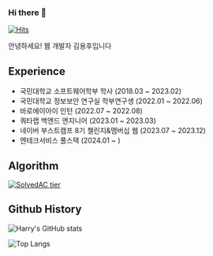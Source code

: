 ### Hi there 👋

[![Hits](https://hits.seeyoufarm.com/api/count/incr/badge.svg?url=https%3A%2F%2Fgithub.com%2Frladydgn&count_bg=%2379C83D&title_bg=%23555555&icon=&icon_color=%23E7E7E7&title=hits&edge_flat=false)](https://hits.seeyoufarm.com)  

<p>안녕하세요! 웹 개발자 김용후입니다</p>

<h2>Experience</h2>

- 국민대학교 소프트웨어학부 학사 (2018.03 ~ 2023.02)   
- 국민대학교 정보보안 연구실 학부연구생 (2022.01 ~ 2022.06)  
- 바로에이아이 인턴 (2022.07 ~ 2022.08)  
- 쿼타랩 백엔드 엔지니어 (2023.01 ~ 2023.03)  
- 네이버 부스트캠프 8기 챌린지&맴버십 웹 (2023.07 ~ 2023.12)  
- 엔테크서비스 풀스택 (2024.01 ~ )

<h2>Algorithm</h2>

[![SolvedAC tier](http://mazassumnida.wtf/api/v2/generate_badge?boj=dhdgn)](https://solved.ac/dhdgn)

<h2>Github History</h2>

![Harry's GitHub stats](https://github-readme-stats.vercel.app/api?username=rladydgn&show_icons=true&theme=transparent)

![Top Langs](https://github-readme-stats.vercel.app/api/top-langs/?username=rladydgn&layout=compact&theme=transparent)
